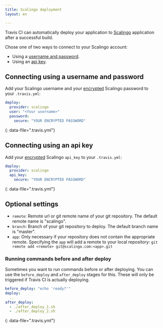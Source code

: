 ```yaml
---
title: Scalingo deployment
layout: en

---
```




Travis CI can automatically deploy your application to
[Scalingo](https://scalingo.com/) application after a successful build.

Chose one of two ways to connect to your Scalingo account:

* Using a [username and password](/user/deployment/scalingo/#Connecting-using-a-username-and-password).
* Using an [api key](/user/deployment/scalingo/#Connecting-using-an-api-key).

<!-- I'm not 100% sure if you need to connect to scalingo manually using the cli
tool the first time -->

## Connecting using a username and password

Add your Scalingo username and your [encrypted](/user/encryption-keys/#Usage)
Scalingo password to your `.travis.yml`:

```yaml
deploy:
  provider: scalingo
  user: "<Your username>"
  password:
    secure: "YOUR ENCRYPTED PASSWORD"
```
{: data-file=".travis.yml"}

## Connecting using an api key

Add your [encrypted](/user/encryption-keys/#Usage)
Scalingo `api_key` to your `.travis.yml`:

```yaml
deploy:
  provider: scalingo
  api_key:
    secure: "YOUR ENCRYPTED PASSWORD"
```
{: data-file=".travis.yml"}

## Optional settings

* `remote`: Remote url or git remote name of your git repository. The default
  remote name is "scalingo".
* `branch`: Branch of your git repository to deploy. The default branch name is
  "master".
* `app`: Only necessary if your repository does not contain the appropriate
  remote. Specifying the `app` will add a remote to your local repository: `git
  remote add <remote> git@scalingo.com:<app>.git`

### Running commands before and after deploy

Sometimes you want to run commands before or after deploying. You can use
the `before_deploy` and `after_deploy` stages for this. These will only be
triggered if Travis CI is actually deploying.

```yaml
before_deploy: "echo 'ready?'"
deploy:
  ..
after_deploy:
  - ./after_deploy_1.sh
  - ./after_deploy_2.sh
```
{: data-file=".travis.yml"}
